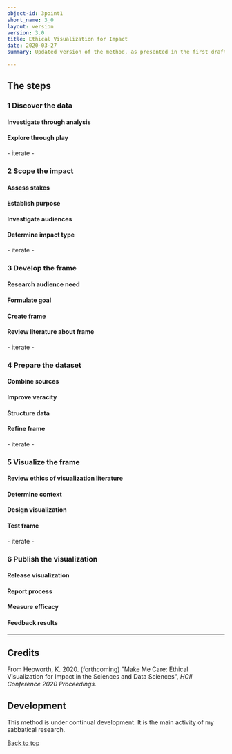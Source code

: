 ```yaml
---
object-id: 3point1
short_name: 3_0
layout: version
version: 3.0
title: Ethical Visualization for Impact
date: 2020-03-27
summary: Updated version of the method, as presented in the first draft of the Make Me Care paper, presented at HCII DUXU 2020 and published in the HCII Conference Proceedings. This version is adjusted to accommodate the workflows and perspectives of data scientists and scientists. This version was influenced by conversations at and reflections on visits to the Applied University of the Arts in Bern, Switzerland, PolyPoly in Berlin, Germany, Svelte Studios in Adelaide, Australia, the University of the Creative Arts, London, United Kingdom, ALOU, Ljubljana, Slovenia, and Humboldt University, Berlin, Germany. It was also influenced by insights gained while teaching Taming Treacherous Data at the Digital Humanities Summer Institute at the University of Victoria, Victoria, Canada.

---
```

## The steps

### 1 Discover the data
#### Investigate through analysis
#### Explore through play


\- iterate -

### 2 Scope the impact
#### Assess stakes
#### Establish purpose
#### Investigate audiences
#### Determine impact type

\- iterate -

### 3 Develop the frame
#### Research audience need
#### Formulate goal
#### Create frame
#### Review literature about frame

\- iterate -

### 4 Prepare the dataset
#### Combine sources
#### Improve veracity
#### Structure data
#### Refine frame

\- iterate -

### 5 Visualize the frame
#### Review ethics of visualization literature
#### Determine context
#### Design visualization
#### Test frame

\- iterate -

### 6 Publish the visualization
#### Release visualization
#### Report process
#### Measure efficacy
#### Feedback results

-----------------------------

## Credits

From Hepworth, K. 2020. (forthcoming) "Make Me Care: Ethical Visualization for Impact in the Sciences and Data Sciences", *HCII Conference 2020 Proceedings*.

## Development

This method is under continual development. It is the main activity of my sabbatical research.

[Back to top](#ethical-visualization-for-impact)
